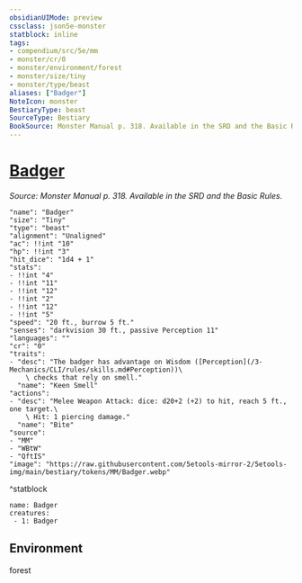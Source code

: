 ```yaml
---
obsidianUIMode: preview
cssclass: json5e-monster
statblock: inline
tags:
- compendium/src/5e/mm
- monster/cr/0
- monster/environment/forest
- monster/size/tiny
- monster/type/beast
aliases: ["Badger"]
NoteIcon: monster
BestiaryType: beast
SourceType: Bestiary
BookSource: Monster Manual p. 318. Available in the SRD and the Basic Rules.
---
```

# [Badger](3-Mechanics\CLI\bestiary\beast/badger.md)
*Source: Monster Manual p. 318. Available in the SRD and the Basic Rules.*  

```statblock
"name": "Badger"
"size": "Tiny"
"type": "beast"
"alignment": "Unaligned"
"ac": !!int "10"
"hp": !!int "3"
"hit_dice": "1d4 + 1"
"stats":
- !!int "4"
- !!int "11"
- !!int "12"
- !!int "2"
- !!int "12"
- !!int "5"
"speed": "20 ft., burrow 5 ft."
"senses": "darkvision 30 ft., passive Perception 11"
"languages": ""
"cr": "0"
"traits":
- "desc": "The badger has advantage on Wisdom ([Perception](/3-Mechanics/CLI/rules/skills.md#Perception))\
    \ checks that rely on smell."
  "name": "Keen Smell"
"actions":
- "desc": "Melee Weapon Attack: dice: d20+2 (+2) to hit, reach 5 ft., one target.\
    \ Hit: 1 piercing damage."
  "name": "Bite"
"source":
- "MM"
- "WBtW"
- "QftIS"
"image": "https://raw.githubusercontent.com/5etools-mirror-2/5etools-img/main/bestiary/tokens/MM/Badger.webp"
```
^statblock

```encounter-table
name: Badger
creatures:
 - 1: Badger
```

## Environment

forest